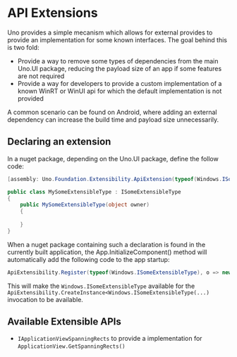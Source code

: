 # API Extensions

Uno provides a simple mecanism which allows for external provides to provide an implementation for some known interfaces. The goal behind this is two fold:

- Provide a way to remove some types of dependencies from the main Uno.UI package, reducing the payload size of an app if some features are not required
- Provide a way for developers to provide a custom implementation of a known WinRT or WinUI api for which the default implementation is not provided

A common scenario can be found on Android, where adding an external dependency can increase the build time and payload size unnecessarily.

## Declaring an extension

In a nuget package, depending on the Uno.UI package, define the follow code:

```csharp
[assembly: Uno.Foundation.Extensibility.ApiExtension(typeof(Windows.ISomeExtensibleType), typeof(MySomeExtensibleType))]

public class MySomeExtensibleType : ISomeExtensibleType
{
    public MySomeExtensibleType(object owner)
    {
    
    }
}
```

When a nuget package containing such a declaration is found in the currently built application, the App.InitializeComponent() method will automatically add the following code to the app startup:

```csharp
ApiExtensibility.Register(typeof(Windows.ISomeExtensibleType), o => new MySomeExtensibleType(o));
```

This will make the `Windows.ISomeExtensibleType` available for the `ApiExtensibility.CreateInstance<Windows.ISomeExtensibleType(...)` invocation to be available.

## Available Extensible APIs

- `IApplicationViewSpanningRects` to provide a implementation for `ApplicationView.GetSpanningRects()`
